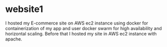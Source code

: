 # website1
I hosted my E-commerce site on AWS ec2 instance using docker for containerization of
my app and user docker swarm for high availability and horizontal scaling. Before that 
I hosted my site in AWS ec2 instance with apache.
